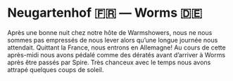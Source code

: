 # Neugartenhof 🇫🇷 — Worms 🇩🇪

<!-- 145km / 276m+ / 263m- -->

Après une bonne nuit chez notre hôte de Warmshowers, nous ne nous sommes pas empressés de nous lever alors qu’une longue journée nous attendait. Quittant la France, nous entrons en Allemagne! Au cours de cette après-midi nous avons pédalé comme des dératés avant d’arriver à Worms après être passés par Spire. Très chanceux avec le temps nous avons attrapé quelques coups de soleil.

